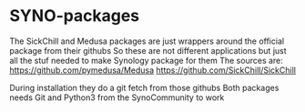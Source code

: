 # SYNO-packages
The SickChill and Medusa packages are just wrappers around the official package from their githubs
So these are not different applications but just all the stuf needed to make Synology package for them
The sources are:
https://github.com/pymedusa/Medusa
https://github.com/SickChill/SickChill

During installation they do a git fetch from those githubs
Both packages needs Git and Python3 from the SynoCommunity to work
